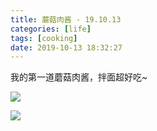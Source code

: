 ```yaml
---
title: 蘑菇肉酱 - 19.10.13
categories: [life]
tags: [cooking]
date: 2019-10-13 18:32:27
---
```


我的第一道蘑菇肉酱，拌面超好吃~

![](http://static.wuyuying.com/mushroom-source-1.jpg)

![](http://static.wuyuying.com/mushroom-source-2.jpg)

